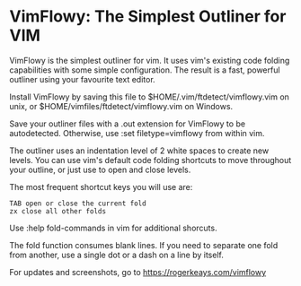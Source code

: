 # VimFlowy: The Simplest Outliner for VIM

VimFlowy is the simplest outliner for vim. It uses vim's existing code 
folding capabilities with some simple configuration. The result is a fast,
powerful outliner using your favourite text editor.

Install VimFlowy by saving this file to $HOME/.vim/ftdetect/vimflowy.vim
on unix, or $HOME/vimfiles/ftdetect/vimflowy.vim on Windows.

Save your outliner files with a .out extension for VimFlowy to be 
autodetected. Otherwise, use :set filetype=vimflowy from within vim.

The outliner uses an indentation level of 2 white spaces to create 
new levels. You can use vim's default code folding shortcuts to move
throughout your outline, or just use <TAB> to open and close levels.
 
The most frequent shortcut keys you will use are:

    TAB open or close the current fold
    zx close all other folds  

Use :help fold-commands in vim for additional shorcuts.

The fold function consumes blank lines. If you need to separate one
fold from another, use a single dot or a dash on a line by itself.

For updates and screenshots, go to https://rogerkeays.com/vimflowy

